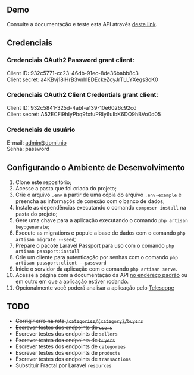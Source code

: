 ## Demo

Consulte a documentação e teste esta API através [deste link](https://brnathanlima-laravel-api.herokuapp.com/documentation).

## Credenciais

### Credenciais OAuth2 Password grant client:

Client ID: 932c5771-cc23-46db-91ec-8de36babb8c3<br>
Client secret: a4KBvj18lHrB3vnhlEDEckeZoyJrTLLYXegs3oK0

### Credenciais OAuth2 Client Credentials grant client:

Client ID: 932c5841-325d-4abf-a139-10e6026c92cd<br>
Client secret: A52ECFi9hIyPbq9fxfuPRIy6uIbK6DO9hBVo0d05

### Credenciais de usuário

E-mail: admin@domi.nio<br>
Senha: password
## Configurando o Ambiente de Desenvolvimento

1. Clone este repositório;
2. Acesse a pasta que foi criada do projeto;
3. Crie o arquivo `.env` a partir de uma cópia do arquivo `.env-example` e preencha as informaçõs de conexão com o banco de dados;
4. Instale as dependências executando o comando `composer install` na pasta do projeto;
5. Gere uma chave para a aplicação executando o comando `php artisan key:generate`;
6. Execute as migrations e popule a base de dados com o comando `php artisan migrate --seed`;
7. Prepare o pacote Laravel Passport para uso com o comando `php artisan passport:install`
8. Crie um cliente para autenticação por senhas com o comando `php artisan passport:client --password`
9. Inicie o servidor da aplicação com o comando `php artisan serve`.
10. Acesse a página com a documentação da API [no endereço padrão](http://127.0.0.1:8000/documentation) ou em outro em que a aplicação estiver rodando.
11. Opcionalmente você poderá analisar a aplicação pelo [Telescope](http://127.0.0.1:8000/telescope)

## TODO
- ~~Corrigir erro na rota `/categories/{category}/buyers`~~
- ~~Escrever testes dos endpoints de `users`~~
- Escrever testes dos endpoints de `sellers`
- ~~Escrever testes dos endpoints de `buyers`~~
- Escrever testes dos endpoints de `categories`
- Escrever testes dos endpoints de `products`
- Escrever testes dos endpoints de `transactions`
- Substituir Fractal por Laravel `resources`
